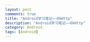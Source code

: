 ```yaml
---
layout: post
comments: true
title: "Android学习笔记——OkHttp"
description: "Android学习笔记——OkHttp"
category: Android
tags: [Android]
---
```

